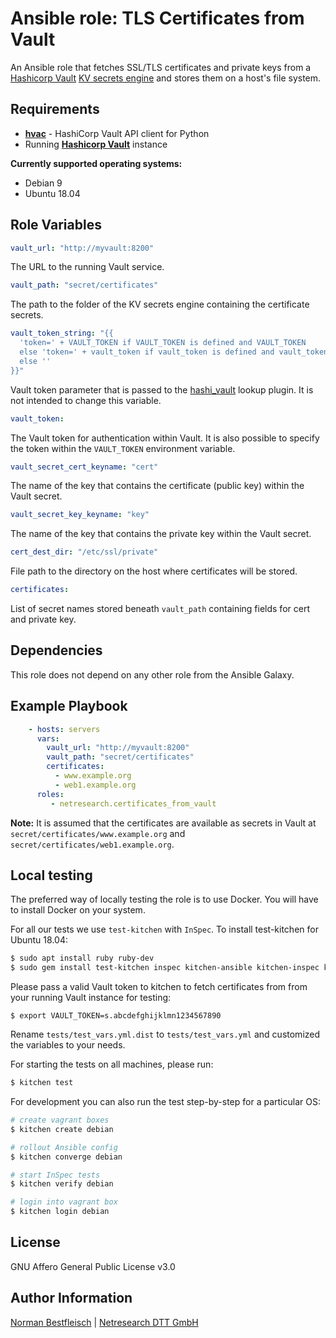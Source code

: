 # Ansible role: TLS Certificates from Vault

An Ansible role that fetches SSL/TLS certificates and private keys from a
[Hashicorp Vault](https://www.vaultproject.io/)
[KV secrets engine](https://www.vaultproject.io/docs/secrets/kv/index.html) and
stores them on a host's file system.


## Requirements

- **[hvac](https://pypi.org/project/hvac/)** - HashiCorp Vault API client for
Python
- Running **[Hashicorp Vault](https://www.vaultproject.io/)** instance

**Currently supported operating systems:**
- Debian 9
- Ubuntu 18.04


## Role Variables

```YAML
vault_url: "http://myvault:8200"
```
The URL to the running Vault service.

```YAML
vault_path: "secret/certificates"
```
The path to the folder of the KV secrets engine containing the certificate secrets.

```YAML
vault_token_string: "{{
  'token=' + VAULT_TOKEN if VAULT_TOKEN is defined and VAULT_TOKEN
  else 'token=' + vault_token if vault_token is defined and vault_token
  else ''
}}"
```
Vault token parameter that is passed to the
[hashi_vault](https://docs.ansible.com/ansible/latest/plugins/lookup/hashi_vault.html)
lookup plugin. It is not intended to change this variable.

```YAML
vault_token:
```
The Vault token for authentication within Vault. It is also possible to specify
the token within the `VAULT_TOKEN` environment variable.

```YAML
vault_secret_cert_keyname: "cert"
```
The name of the key that contains the certificate (public key) within the Vault secret.

```YAML
vault_secret_key_keyname: "key"
```
The name of the key that contains the private key within the Vault secret.

```YAML
cert_dest_dir: "/etc/ssl/private"
```
File path to the directory on the host where certificates will be stored.

```YAML
certificates:
```
List of secret names stored beneath `vault_path` containing fields for cert and private key.


## Dependencies

This role does not depend on any other role from the Ansible Galaxy.


## Example Playbook

```YAML
    - hosts: servers
      vars:
        vault_url: "http://myvault:8200"
        vault_path: "secret/certificates"
        certificates:
          - www.example.org
          - web1.example.org
      roles:
         - netresearch.certificates_from_vault
```
**Note:** It is assumed that the certificates are available as secrets in Vault
at `secret/certificates/www.example.org` and
`secret/certificates/web1.example.org`.


## Local testing
The preferred way of locally testing the role is to use Docker. You will have
to install Docker on your system.

For all our tests we use `test-kitchen` with
`InSpec`. To install test-kitchen for Ubuntu 18.04:
```bash
$ sudo apt install ruby ruby-dev
$ sudo gem install test-kitchen inspec kitchen-ansible kitchen-inspec kitchen-docker
```

Please pass a valid Vault token to kitchen to fetch certificates from from your
running Vault instance for testing:
```
$ export VAULT_TOKEN=s.abcdefghijklmn1234567890
```
Rename `tests/test_vars.yml.dist` to `tests/test_vars.yml` and customized the
variables to your needs.

For starting the tests on all machines, please run:
```bash
$ kitchen test
```

For development you can also run the test step-by-step for a particular OS:
```bash
# create vagrant boxes
$ kitchen create debian

# rollout Ansible config
$ kitchen converge debian

# start InSpec tests
$ kitchen verify debian

# login into vagrant box
$ kitchen login debian
```


## License

GNU Affero General Public License v3.0


## Author Information

[Norman Bestfleisch](https://github.com/Normo) | [Netresearch DTT GmbH](https://www.netresearch.de/)
